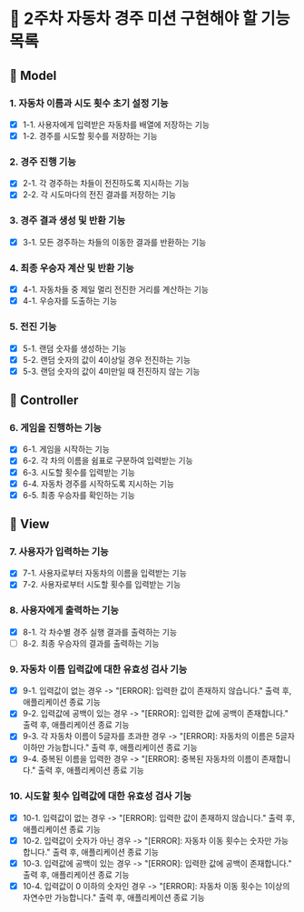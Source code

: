 # 🚗 2주차 자동차 경주 미션 구현해야 할 기능 목록

## 🤔 Model

### 1. 자동차 이름과 시도 횟수 초기 설정 기능

- [x] 1-1. 사용자에게 입력받은 자동차를 배열에 저장하는 기능
- [x] 1-2. 경주를 시도할 횟수를 저장하는 기능

### 2. 경주 진행 기능

- [x] 2-1. 각 경주하는 차들이 전진하도록 지시하는 기능
- [x] 2-2. 각 시도마다의 전진 결과를 저장하는 기능

### 3. 경주 결과 생성 및 반환 기능

- [x] 3-1. 모든 경주하는 차들의 이동한 결과를 반환하는 기능

### 4. 최종 우승자 계산 및 반환 기능

- [x] 4-1. 자동차들 중 제일 멀리 전진한 거리를 계산하는 기능
- [x] 4-1. 우승자를 도출하는 기능

### 5. 전진 기능

- [x] 5-1. 랜덤 숫자를 생성하는 기능
- [x] 5-2. 랜덤 숫자의 값이 4이상일 경우 전진하는 기능
- [x] 5-3. 랜덤 숫자의 값이 4미만일 때 전진하지 않는 기능

## 🤔 Controller

### 6. 게임을 진행하는 기능

- [x] 6-1. 게임을 시작하는 기능
- [x] 6-2. 각 차의 이름을 쉼표로 구분하여 입력받는 기능
- [x] 6-3. 시도할 횟수를 입력받는 기능
- [x] 6-4. 자동차 경주를 시작하도록 지시하는 기능
- [x] 6-5. 최종 우승자를 확인하는 기능

## 🤔 View

### 7. 사용자가 입력하는 기능

- [x] 7-1. 사용자로부터 자동차의 이름을 입력받는 기능
- [x] 7-2. 사용자로부터 시도할 횟수를 입력받는 기능

### 8. 사용자에게 출력하는 기능

- [x] 8-1. 각 차수별 경주 실행 결과를 출력하는 기능
- [ ] 8-2. 최종 우승자의 결과를 출력하는 기능

### 9. 자동차 이름 입력값에 대한 유효성 검사 기능

- [x] 9-1. 입력값이 없는 경우 -> "[ERROR]: 입력한 값이 존재하지 않습니다." 출력 후, 애플리케이션 종료 기능
- [x] 9-2. 입력값에 공백이 있는 경우 -> "[ERROR]: 입력한 값에 공백이 존재합니다." 출력 후, 애플리케이션 종료 기능
- [x] 9-3. 각 자동차 이름이 5글자를 초과한 경우 -> "[ERROR]: 자동차의 이름은 5글자 이하만 가능합니다." 출력 후, 애플리케이션 종료 기능
- [x] 9-4. 중복된 이름을 입력한 경우 -> "[ERROR]: 중복된 자동차의 이름이 존재합니다." 출력 후, 애플리케이션 종료 기능

### 10. 시도할 횟수 입력값에 대한 유효성 검사 기능

- [x] 10-1. 입력값이 없는 경우 -> "[ERROR]: 입력한 값이 존재하지 않습니다." 출력 후, 애플리케이션 종료 기능
- [x] 10-2. 입력값이 숫자가 아닌 경우 -> "[ERROR]: 자동차 이동 횟수는 숫자만 가능합니다." 출력 후, 애플리케이션 종료 기능
- [x] 10-3. 입력값에 공백이 있는 경우 -> "[ERROR]: 입력한 값에 공백이 존재합니다." 출력 후, 애플리케이션 종료 기능
- [x] 10-4. 입력값이 0 이하의 숫자인 경우 -> "[ERROR]: 자동차 이동 횟수는 1이상의 자연수만 가능합니다." 출력 후, 애플리케이션 종료 기능
